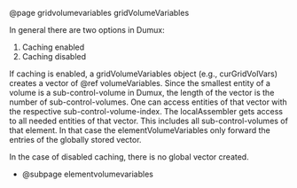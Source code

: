 @page gridvolumevariables gridVolumeVariables

In general there are two options in Dumux:
1. Caching enabled
2. Caching disabled

If caching is enabled, a gridVolumeVariables object (e.g., curGridVolVars) creates a vector of @ref volumeVariables.
Since the smallest entity of a volume is a sub-control-volume in Dumux, the length of the vector is the number of sub-control-volumes.
One can access entities of that vector with the respective sub-control-volume-index.
The localAssembler gets access to all needed entities of that vector. This includes all sub-control-volumes of that element.
In that case the elementVolumeVariables only forward the entries of the globally stored vector.

In the case of disabled caching, there is no global vector created.

- @subpage elementvolumevariables